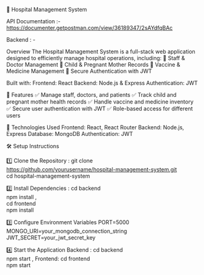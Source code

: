 🏥 Hospital Management System

API Documentation :- https://documenter.getpostman.com/view/36189347/2sAYdfqBAc

Backend : -

Overview
The Hospital Management System is a full-stack web application designed to efficiently manage hospital operations, including:
🏥 Staff & Doctor Management
👶 Child & Pregnant Mother Records
💉 Vaccine & Medicine Management
🔐 Secure Authentication with JWT

Built with:
  Frontend: React
  Backend: Node.js & Express
  Authentication: JWT

🚀 Features
✅ Manage staff, doctors, and patients
✅ Track child and pregnant mother health records
✅ Handle vaccine and medicine inventory
✅ Secure user authentication with JWT
✅ Role-based access for different users

📌 Technologies Used
Frontend: React, React Router
Backend: Node.js, Express
Database: MongoDB
Authentication: JWT


🛠️ Setup Instructions

1️⃣ Clone the Repository :
git clone https://github.com/yourusername/hospital-management-system.git  
cd hospital-management-system

2️⃣ Install Dependencies :
cd backend  
npm install ,  
cd frontend  
npm install  

3️⃣ Configure Environment Variables
PORT=5000  
MONGO_URI=your_mongodb_connection_string  
JWT_SECRET=your_jwt_secret_key  

4️⃣ Start the Application
Backend :
cd backend  
npm start  ,
Frontend:
cd frontend  
npm start  



